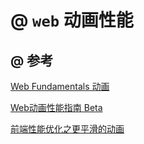 # @ `web` 动画性能

## @ 参考

<a href="https://developers.google.com/web/fundamentals/design-and-ux/animations/">Web Fundamentals 动画</a>

<a href="http://alexorz.github.io/animation-performance-guide/">Web动画性能指南 Beta</a>

<a href="https://w3ctrain.com/2015/12/15/smoother-animation/">前端性能优化之更平滑的动画</a>
